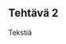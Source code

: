 <!DOCTYPE html>
<html>
  <head>
    <link rel="stylesheet" type="text/css" href="styles.css">
    <title>Viikko 2</title>
</head>
  <body>
<h2>Tehtävä 2</h2>
<p>Tekstiä</p>
  </body>
</html>
